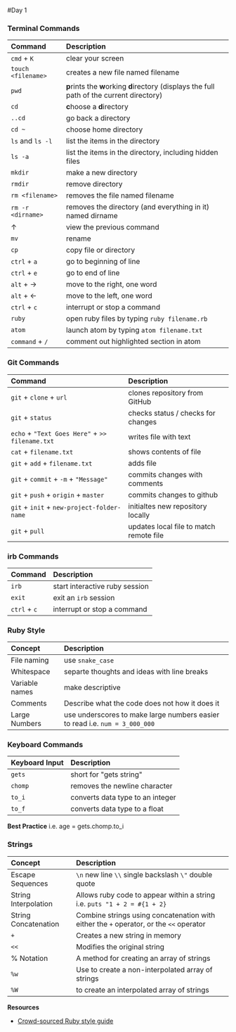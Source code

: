 #Day 1

### Terminal Commands
| Command | Description |
| :--- | :--- |
| `cmd` + `K` | clear your screen |
| `touch <filename>` | creates a new file named filename |
| `pwd` | <b>p</b>rints the <b>w</b>orking <b>d</b>irectory (displays the full path of the current directory) |
| `cd` | <b>c</b>hoose a <b>d</b>irectory |
| `..cd` | go back a directory |
| `cd ~` | choose home directory |
| `ls` and `ls -l`| list the items in the directory |
| `ls -a` | list the items in the directory, including hidden files |
| `mkdir` | make a new directory |
| `rmdir` | remove directory |
| `rm <filename>` | removes the file named filename |
| `rm -r <dirname>` | removes the directory (and everything in it) named dirname |
| &#8593; | view the previous command |
| `mv` | rename |
| `cp` | copy file or directory | 
| `ctrl` + `a` | go to beginning of line |
| `ctrl` + `e` | go to end of line |
| `alt` + &#8594; | move to the right, one word |
| `alt` + &#8592; | move to the left, one word |
| `ctrl` + `c` | interrupt or stop a command |
| `ruby` | open ruby files by typing `ruby filename.rb`|
| `atom` | launch atom by typing `atom filename.txt` |
| `command` + `/` | comment out highlighted section in atom |

### Git Commands
| Command | Description |
| :---------- | :-------------- |
| `git` + `clone` + `url` | clones repository from GitHub |
| `git` + `status` | checks status / checks for changes |
| `echo` + `"Text Goes Here"` + `>> filename.txt` | writes file with text |
| `cat` + `filename.txt` | shows contents of file |
| `git` + `add` + `filename.txt` | adds file |
| `git` + `commit` + `-m` + `"Message"` | commits changes with comments |
| `git` + `push` + `origin` + `master` | commits changes to github |
| `git` + `init` + `new-project-folder-name` | initialtes new repository locally |
| `git` + `pull` | updates local file to match remote file |

### irb Commands
| Command | Description |
| :--- | :--- |
| `irb` | start interactive ruby session |
| `exit` | exit an `irb` session |
| `ctrl` + `c` | interrupt or stop a command |


### Ruby Style
| Concept | Description |
| :----- | :------ |
| File naming | use `snake_case` |
| Whitespace | separte thoughts and ideas with line breaks |
| Variable names | make descriptive |
| Comments | Describe what the code does not how it does it |
| Large Numbers | use underscores to make large numbers easier to read i.e. `num = 3_000_000` |

### Keyboard Commands
| Keyboard Input | Description |
| :--------- | :---------- |
| `gets` | short for "gets string" |
| `chomp` | removes the newline character |
| `to_i` | converts data type to an integer |
| `to_f` | converts data type to a float |
**Best Practice** i.e. age = gets.chomp.to_i

### Strings
| Concept | Description |
| :--------- | :----------|
| Escape Sequences | `\n` new line `\\` single backslash `\"` double quote |
| String Interpolation | Allows ruby code to appear within a string i.e. `puts "1 + 2 = #{1 + 2}` |
| String Concatenation | Combine strings using concatenation with either the `+` operator, or the `<<` operator|
| `+` | Creates a new string in memory |
| `<<` | Modifies the original string |
| % Notation | A method for creating an array of strings |
| `%w` | Use to create a non-interpolated array of strings |
| `%W` | to create an interpolated array of strings |

**Resources**
* [Crowd-sourced Ruby style guide](https://github.com/bbatsov/ruby-style-guide)
